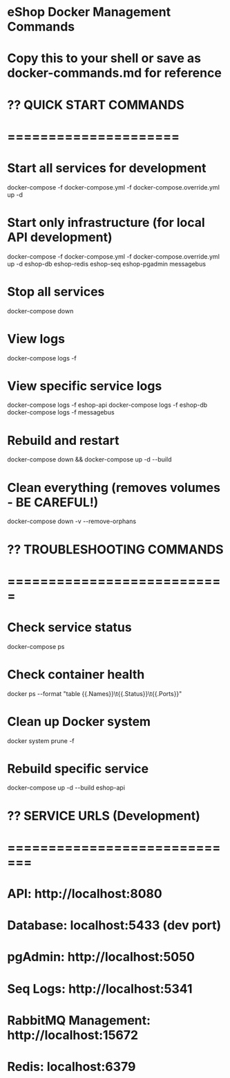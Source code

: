 # eShop Docker Management Commands
# Copy this to your shell or save as docker-commands.md for reference

# ?? QUICK START COMMANDS
# =====================

# Start all services for development
docker-compose -f docker-compose.yml -f docker-compose.override.yml up -d

# Start only infrastructure (for local API development)
docker-compose -f docker-compose.yml -f docker-compose.override.yml up -d eshop-db eshop-redis eshop-seq eshop-pgadmin messagebus

# Stop all services
docker-compose down

# View logs
docker-compose logs -f

# View specific service logs
docker-compose logs -f eshop-api
docker-compose logs -f eshop-db
docker-compose logs -f messagebus

# Rebuild and restart
docker-compose down && docker-compose up -d --build

# Clean everything (removes volumes - BE CAREFUL!)
docker-compose down -v --remove-orphans

# ?? TROUBLESHOOTING COMMANDS
# ===========================

# Check service status
docker-compose ps

# Check container health
docker ps --format "table {{.Names}}\t{{.Status}}\t{{.Ports}}"

# Clean up Docker system
docker system prune -f

# Rebuild specific service
docker-compose up -d --build eshop-api

# ?? SERVICE URLS (Development)
# =============================
# API: http://localhost:8080
# Database: localhost:5433 (dev port)
# pgAdmin: http://localhost:5050
# Seq Logs: http://localhost:5341
# RabbitMQ Management: http://localhost:15672
# Redis: localhost:6379